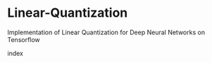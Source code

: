 Linear-Quantization
===
Implementation of Linear Quantization for Deep Neural Networks on Tensorflow

index
